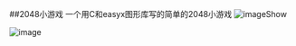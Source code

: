 ##2048小游戏
一个用C和easyx图形库写的简单的2048小游戏
![imageShow](http://img-storage.qiniudn.com/15-8-12/35837659.jpg)

![image](http://img-storage.qiniudn.com/15-8-12/47127697.jpg)
